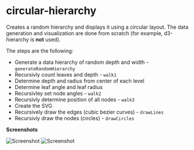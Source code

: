 # circular-hierarchy

Creates a random hierarchy and displays it using a circular layout. The data generation and visualization are done from scratch (for example, d3-hierarchy is **not** used).

The steps are the following:

- Generate a data hierarchy of random depth and width - `generateRandomHierarchy`
- Recursivly count leaves and depth - `walk1`
- Determine depth and radius from center of each level
- Determine leaf angle and leaf radius
- Recursivley set node angles - `walk2`
- Recursivly determine position of all nodes - `walk3`
- Create the SVG
- Recursively draw the edges (cubic bezier curves) - `drawLines`
- Recursivly draw the nodes (circles) - `drawCircles`

**Screenshots**

![Screenshot](https://raw.github.com/boeric/CircularHierarchy/master/screenshots/Screen%20Shot%201%20Nodes%20and%20Edges.png)
![Screenshot](https://raw.github.com/boeric/CircularHierarchy/master/screenshots/Screen%20Shot%202%20Edges%20Only.png)
